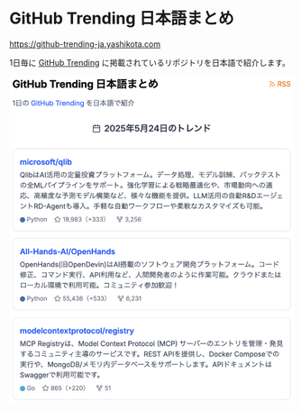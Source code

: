 # GitHub Trending 日本語まとめ

<https://github-trending-ja.yashikota.com>  

1日毎に [GitHub Trending](https://github.com/trending) に掲載されているリポジトリを日本語で紹介します。  

![example](docs/image.png)

